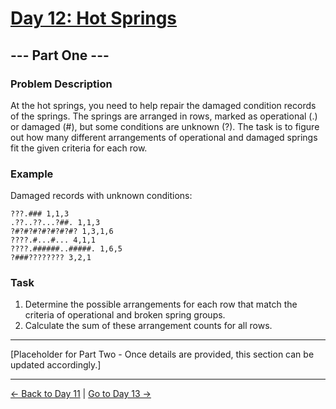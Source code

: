 
# [Day 12: Hot Springs](https://adventofcode.com/2023/day/12)

## --- Part One ---

### Problem Description

At the hot springs, you need to help repair the damaged condition records of the springs. The springs are arranged in rows, marked as operational (.) or damaged (#), but some conditions are unknown (?). The task is to figure out how many different arrangements of operational and damaged springs fit the given criteria for each row.

### Example

Damaged records with unknown conditions:
```
???.### 1,1,3
.??..??...?##. 1,1,3
?#?#?#?#?#?#?#? 1,3,1,6
????.#...#... 4,1,1
????.######..#####. 1,6,5
?###???????? 3,2,1
```

### Task

1. Determine the possible arrangements for each row that match the criteria of operational and broken spring groups.
2. Calculate the sum of these arrangement counts for all rows.

---

[Placeholder for Part Two - Once details are provided, this section can be updated accordingly.]

---

[← Back to Day 11](../day11/README.md) | [Go to Day 13 →](../day13/README.md)
